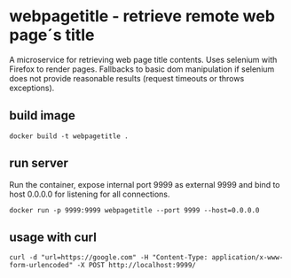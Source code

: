 # webpagetitle - retrieve remote web page´s title

A microservice for retrieving web page title contents. Uses selenium with Firefox to render pages. Fallbacks to basic dom manipulation if selenium does not provide reasonable results (request timeouts or throws exceptions).

## build image

```
docker build -t webpagetitle .
```

## run server

Run the container, expose internal port 9999 as external 9999 and bind to host 0.0.0.0 for listening for all connections.

```
docker run -p 9999:9999 webpagetitle --port 9999 --host=0.0.0.0
```

## usage with curl
```
curl -d "url=https://google.com" -H "Content-Type: application/x-www-form-urlencoded" -X POST http://localhost:9999/
```
